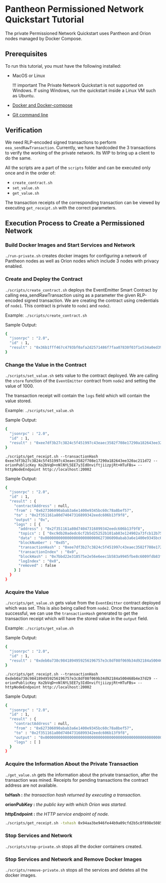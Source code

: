 # Pantheon Permissioned Network Quickstart Tutorial

The private Permissioned Network Quickstart uses Pantheon and Orion
nodes managed by Docker Compose. 

## Prerequisites

To run this tutorial, you must have the following installed:

- MacOS or Linux 
    
    !!! important 
        The Private Network Quickstart is not supported on Windows. If using Windows, run the quickstart
        inside a Linux VM such as Ubuntu. 

- [Docker and Docker-compose](https://docs.docker.com/compose/install/) 

- [Git command line](https://git-scm.com/)


## Verification

We need RLP-encoded signed transactions to perform
`eea_sendRawTransaction`. Currently, we have hardcoded the 3
transactions to verify the working of the private network. Its WIP to
bring up a client to do the same.


All the scripts are a part of the `scripts` folder and can be executed
only once and in the order of: 
- `create_contract.sh` 
- `set_value.sh` 
- `get_value.sh`

The transaction receipts of the corresponding transaction can be viewed by executing `get_receipt.sh` with
the correct parameters. 


## Execution Process to Create a Permissioned Network

### Build Docker Images and Start Services and Network
`./run-private.sh` creates docker images for configuring a network of
Pantheon nodes as well as Orion nodes which include 3 nodes with privacy
enabled.

### Create and Deploy the Contract
`./scripts/create_contract.sh` deploys the EventEmitter Smart Contract by
calling eea_sendRawTransaction using as a parameter the given
RLP-encoded signed transaction. We are creating the contract using credentials of `node1`.
This contract is private to `node1` and `node2`.

Example:
`./scripts/create_contract.sh`

Sample Output:
```bash
{
  "jsonrpc" : "2.0",
  "id" : 1,
  "result" : "0x36b1fff467c4793bf0afa2d2571486f7faa07830f03f1e534a0ed39189fa05cb"
}
```


### Change the Value in the Contract
`./scripts/set_value.sh` sets value to the contract deployed. We are calling the `store` function 
of the `EventEmitter` contract from `node2` and setting the value of 1000.

The transaction receipt will contain the `logs` field which will contain the value stored. 

Example:
`./scripts/set_value.sh`

Sample Output:
```bash
{
  "jsonrpc" : "2.0",
  "id" : 1,
  "result" : "0xee7df3b27c3824c5f451997c43eaec3582f708e17290a182643ee320ac211d72"
}
```

`./scripts/get_receipt.sh --transactionHash 0xee7df3b27c3824c5f451997c43eaec3582f708e17290a182643ee320ac211d72 --orionPublicKey Ko2bVqD+nNlNYL5EE7y3IdOnviftjiizpjRt+HTuFBs= --httpNodeEndpoint http://localhost:20002`

Sample Output:
```bash
{
  "jsonrpc" : "2.0",
  "id" : 1,
  "result" : {
    "contractAddress" : null,
    "from" : "0x627306090abab3a6e1400e9345bc60c78a8bef57",
    "to" : "0x2f351161a80d74047316899342eedc606b13f9f8",
    "output" : "0x",
    "logs" : [ {
      "address" : "0x2f351161a80d74047316899342eedc606b13f9f8",
      "topics" : [ "0xc9db20adedc6cf2b5d25252b101ab03e124902a73fcb12b753f3d1aaa2d8f9f5" ],
      "data" : "0x000000000000000000000000627306090abab3a6e1400e9345bc60c78a8bef5700000000000000000000000000000000000000000000000000000000000003e8",
      "blockNumber" : "0xd5",
      "transactionHash" : "0xee7df3b27c3824c5f451997c43eaec3582f708e17290a182643ee320ac211d72",
      "transactionIndex" : "0x0",
      "blockHash" : "0x7bbd22e318575e2e56e6eec1b583a9945fbe8c6009fdb83f2cf9e4a5a3ba2b5c",
      "logIndex" : "0x0",
      "removed" : false
    } ]
  }
}
```

### Acquire the Value
`./scripts/get_value.sh` gets value from the `EventEmitter` contract deployed which was
set. This is also being called from `node2`. Once the transaction is successful, we can use the `transactionHash` 
generated to get the transaction receipt which will have the stored value in the `output` field.

Example:
`./scripts/get_value.sh`

Sample Output:
```bash
{
  "jsonrpc" : "2.0",
  "id" : 1,
  "result" : "0xdeb0a738c9841894959256196757e3c8df08f069b34d92184a500468b4e37d29"
}
```

`./scripts/get_receipt.sh --transactionHash 0xdeb0a738c9841894959256196757e3c8df08f069b34d92184a500468b4e37d29 --orionPublicKey Ko2bVqD+nNlNYL5EE7y3IdOnviftjiizpjRt+HTuFBs= --httpNodeEndpoint http://localhost:20002`

Sample Output:
```bash
{
  "jsonrpc" : "2.0",
  "id" : 1,
  "result" : {
    "contractAddress" : null,
    "from" : "0x627306090abab3a6e1400e9345bc60c78a8bef57",
    "to" : "0x2f351161a80d74047316899342eedc606b13f9f8",
    "output" : "0x00000000000000000000000000000000000000000000000000000000000003e8",
    "logs" : [ ]
  }
}
```

### Acquire the Information About the Private Transaction
`./get_value.sh` gets the information about the private transaction,
after the transaction was mined. Receipts for pending transactions the
contract address are not available.

**txHash :** *the transaction hash returned by executing a transaction.*

**orionPubKey :** *the public key with which Orion was started.*

**httpEndpoint :** *the HTTP service endpoint of node.*


```bash tab="Example"
./scripts/get_receipt.sh -txhash 0x94aa3be946fe44b9a09cfd2b5c8f898e508546e477aa20a9b12ef002357ef5ce -orionPubKey A1aVtMxLCUHmBVHXoZzzBgPbW/wj5axDpW9X8l91SGo= -httpEndpoint http://localhost:20000
```

### Stop Services and Network
`./scripts/stop-private.sh` stops all the docker containers created.

### Stop Services and Network and Remove Docker Images
`./scripts/remove-private.sh` stops all the services and deletes all the docker images.

